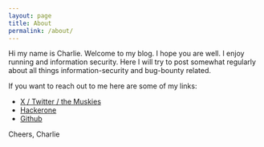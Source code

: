 ```yaml
---
layout: page
title: About
permalink: /about/
---
```


Hi my name is Charlie. Welcome to my blog. I hope you are well. I enjoy running and information security. Here I will try to post somewhat regularly about all things information-security and bug-bounty related.

If you want to reach out to me here are some of my links:

* [X / Twitter / the Muskies ](https://twitter.com/moopinger)
* [Hackerone](https://hackerone.com/moopinger)
* [Github](https://github.com/Moopinger)

Cheers,
Charlie